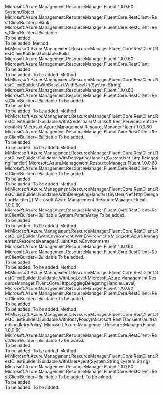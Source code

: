 <Type Name="RestClient+RestClientBuilder" FullName="Microsoft.Azure.Management.ResourceManager.Fluent.Core.RestClient+RestClientBuilder">
  <TypeSignature Language="C#" Value="public class RestClient.RestClientBuilder : Microsoft.Azure.Management.ResourceManager.Fluent.Core.RestClient.RestClientBuilder.IBlank, Microsoft.Azure.Management.ResourceManager.Fluent.Core.RestClient.RestClientBuilder.IBuildable" />
  <TypeSignature Language="ILAsm" Value=".class nested public auto ansi beforefieldinit RestClient/RestClientBuilder extends System.Object implements class Microsoft.Azure.Management.ResourceManager.Fluent.Core.RestClient/RestClientBuilder/IBlank, class Microsoft.Azure.Management.ResourceManager.Fluent.Core.RestClient/RestClientBuilder/IBuildable, class Microsoft.Azure.Management.ResourceManager.Fluent.Core.RestClient/RestClientBuilder/IWithBaseUri, class Microsoft.Azure.Management.ResourceManager.Fluent.Core.RestClient/RestClientBuilder/IWithEnvironment" />
  <TypeSignature Language="DocId" Value="T:Microsoft.Azure.Management.ResourceManager.Fluent.Core.RestClient.RestClientBuilder" />
  <TypeSignature Language="VB.NET" Value="Public Class RestClient.RestClientBuilder&#xA;Implements RestClient.RestClientBuilder.IBlank, RestClient.RestClientBuilder.IBuildable" />
  <TypeSignature Language="F#" Value="type RestClient.RestClientBuilder = class&#xA;    interface RestClient.RestClientBuilder.IBlank&#xA;    interface RestClient.RestClientBuilder.IWithBaseUri&#xA;    interface RestClient.RestClientBuilder.IWithEnvironment&#xA;    interface RestClient.RestClientBuilder.IBuildable" />
  <AssemblyInfo>
    <AssemblyName>Microsoft.Azure.Management.ResourceManager.Fluent</AssemblyName>
    <AssemblyVersion>1.0.0.60</AssemblyVersion>
  </AssemblyInfo>
  <Base>
    <BaseTypeName>System.Object</BaseTypeName>
  </Base>
  <Interfaces>
    <Interface>
      <InterfaceName>Microsoft.Azure.Management.ResourceManager.Fluent.Core.RestClient+RestClientBuilder+IBlank</InterfaceName>
    </Interface>
    <Interface>
      <InterfaceName>Microsoft.Azure.Management.ResourceManager.Fluent.Core.RestClient+RestClientBuilder+IBuildable</InterfaceName>
    </Interface>
  </Interfaces>
  <Docs>
    <summary>To be added.</summary>
    <remarks>To be added.</remarks>
  </Docs>
  <Members>
    <Member MemberName="Build">
      <MemberSignature Language="C#" Value="public Microsoft.Azure.Management.ResourceManager.Fluent.Core.RestClient Build ();" />
      <MemberSignature Language="ILAsm" Value=".method public hidebysig newslot virtual instance class Microsoft.Azure.Management.ResourceManager.Fluent.Core.RestClient Build() cil managed" />
      <MemberSignature Language="DocId" Value="M:Microsoft.Azure.Management.ResourceManager.Fluent.Core.RestClient.RestClientBuilder.Build" />
      <MemberSignature Language="VB.NET" Value="Public Function Build () As RestClient" />
      <MemberSignature Language="F#" Value="abstract member Build : unit -&gt; Microsoft.Azure.Management.ResourceManager.Fluent.Core.RestClient&#xA;override this.Build : unit -&gt; Microsoft.Azure.Management.ResourceManager.Fluent.Core.RestClient" Usage="restClientBuilder.Build " />
      <MemberType>Method</MemberType>
      <Implements>
        <InterfaceMember>M:Microsoft.Azure.Management.ResourceManager.Fluent.Core.RestClient.RestClientBuilder.IBuildable.Build</InterfaceMember>
      </Implements>
      <AssemblyInfo>
        <AssemblyName>Microsoft.Azure.Management.ResourceManager.Fluent</AssemblyName>
        <AssemblyVersion>1.0.0.60</AssemblyVersion>
      </AssemblyInfo>
      <ReturnValue>
        <ReturnType>Microsoft.Azure.Management.ResourceManager.Fluent.Core.RestClient</ReturnType>
      </ReturnValue>
      <Parameters />
      <Docs>
        <summary>To be added.</summary>
        <returns>To be added.</returns>
        <remarks>To be added.</remarks>
      </Docs>
    </Member>
    <Member MemberName="WithBaseUri">
      <MemberSignature Language="C#" Value="public Microsoft.Azure.Management.ResourceManager.Fluent.Core.RestClient.RestClientBuilder.IBuildable WithBaseUri (string baseUri);" />
      <MemberSignature Language="ILAsm" Value=".method public hidebysig newslot virtual instance class Microsoft.Azure.Management.ResourceManager.Fluent.Core.RestClient/RestClientBuilder/IBuildable WithBaseUri(string baseUri) cil managed" />
      <MemberSignature Language="DocId" Value="M:Microsoft.Azure.Management.ResourceManager.Fluent.Core.RestClient.RestClientBuilder.WithBaseUri(System.String)" />
      <MemberSignature Language="VB.NET" Value="Public Function WithBaseUri (baseUri As String) As RestClient.RestClientBuilder.IBuildable" />
      <MemberSignature Language="F#" Value="abstract member WithBaseUri : string -&gt; Microsoft.Azure.Management.ResourceManager.Fluent.Core.RestClient.RestClientBuilder.IBuildable&#xA;override this.WithBaseUri : string -&gt; Microsoft.Azure.Management.ResourceManager.Fluent.Core.RestClient.RestClientBuilder.IBuildable" Usage="restClientBuilder.WithBaseUri baseUri" />
      <MemberType>Method</MemberType>
      <Implements>
        <InterfaceMember>M:Microsoft.Azure.Management.ResourceManager.Fluent.Core.RestClient.RestClientBuilder.IWithBaseUri.WithBaseUri(System.String)</InterfaceMember>
      </Implements>
      <AssemblyInfo>
        <AssemblyName>Microsoft.Azure.Management.ResourceManager.Fluent</AssemblyName>
        <AssemblyVersion>1.0.0.60</AssemblyVersion>
      </AssemblyInfo>
      <ReturnValue>
        <ReturnType>Microsoft.Azure.Management.ResourceManager.Fluent.Core.RestClient+RestClientBuilder+IBuildable</ReturnType>
      </ReturnValue>
      <Parameters>
        <Parameter Name="baseUri" Type="System.String" />
      </Parameters>
      <Docs>
        <param name="baseUri">To be added.</param>
        <summary>To be added.</summary>
        <returns>To be added.</returns>
        <remarks>To be added.</remarks>
      </Docs>
    </Member>
    <Member MemberName="WithCredentials">
      <MemberSignature Language="C#" Value="public Microsoft.Azure.Management.ResourceManager.Fluent.Core.RestClient.RestClientBuilder.IBuildable WithCredentials (Microsoft.Rest.ServiceClientCredentials credentials);" />
      <MemberSignature Language="ILAsm" Value=".method public hidebysig newslot virtual instance class Microsoft.Azure.Management.ResourceManager.Fluent.Core.RestClient/RestClientBuilder/IBuildable WithCredentials(class Microsoft.Rest.ServiceClientCredentials credentials) cil managed" />
      <MemberSignature Language="DocId" Value="M:Microsoft.Azure.Management.ResourceManager.Fluent.Core.RestClient.RestClientBuilder.WithCredentials(Microsoft.Rest.ServiceClientCredentials)" />
      <MemberSignature Language="VB.NET" Value="Public Function WithCredentials (credentials As ServiceClientCredentials) As RestClient.RestClientBuilder.IBuildable" />
      <MemberSignature Language="F#" Value="abstract member WithCredentials : Microsoft.Rest.ServiceClientCredentials -&gt; Microsoft.Azure.Management.ResourceManager.Fluent.Core.RestClient.RestClientBuilder.IBuildable&#xA;override this.WithCredentials : Microsoft.Rest.ServiceClientCredentials -&gt; Microsoft.Azure.Management.ResourceManager.Fluent.Core.RestClient.RestClientBuilder.IBuildable" Usage="restClientBuilder.WithCredentials credentials" />
      <MemberType>Method</MemberType>
      <Implements>
        <InterfaceMember>M:Microsoft.Azure.Management.ResourceManager.Fluent.Core.RestClient.RestClientBuilder.IBuildable.WithCredentials(Microsoft.Rest.ServiceClientCredentials)</InterfaceMember>
      </Implements>
      <AssemblyInfo>
        <AssemblyName>Microsoft.Azure.Management.ResourceManager.Fluent</AssemblyName>
        <AssemblyVersion>1.0.0.60</AssemblyVersion>
      </AssemblyInfo>
      <ReturnValue>
        <ReturnType>Microsoft.Azure.Management.ResourceManager.Fluent.Core.RestClient+RestClientBuilder+IBuildable</ReturnType>
      </ReturnValue>
      <Parameters>
        <Parameter Name="credentials" Type="Microsoft.Rest.ServiceClientCredentials" />
      </Parameters>
      <Docs>
        <param name="credentials">To be added.</param>
        <summary>To be added.</summary>
        <returns>To be added.</returns>
        <remarks>To be added.</remarks>
      </Docs>
    </Member>
    <Member MemberName="WithDelegatingHandler">
      <MemberSignature Language="C#" Value="public Microsoft.Azure.Management.ResourceManager.Fluent.Core.RestClient.RestClientBuilder.IBuildable WithDelegatingHandler (System.Net.Http.DelegatingHandler delegatingHandler);" />
      <MemberSignature Language="ILAsm" Value=".method public hidebysig newslot virtual instance class Microsoft.Azure.Management.ResourceManager.Fluent.Core.RestClient/RestClientBuilder/IBuildable WithDelegatingHandler(class System.Net.Http.DelegatingHandler delegatingHandler) cil managed" />
      <MemberSignature Language="DocId" Value="M:Microsoft.Azure.Management.ResourceManager.Fluent.Core.RestClient.RestClientBuilder.WithDelegatingHandler(System.Net.Http.DelegatingHandler)" />
      <MemberSignature Language="F#" Value="abstract member WithDelegatingHandler : System.Net.Http.DelegatingHandler -&gt; Microsoft.Azure.Management.ResourceManager.Fluent.Core.RestClient.RestClientBuilder.IBuildable&#xA;override this.WithDelegatingHandler : System.Net.Http.DelegatingHandler -&gt; Microsoft.Azure.Management.ResourceManager.Fluent.Core.RestClient.RestClientBuilder.IBuildable" Usage="restClientBuilder.WithDelegatingHandler delegatingHandler" />
      <MemberType>Method</MemberType>
      <Implements>
        <InterfaceMember>M:Microsoft.Azure.Management.ResourceManager.Fluent.Core.RestClient.RestClientBuilder.IBuildable.WithDelegatingHandler(System.Net.Http.DelegatingHandler)</InterfaceMember>
      </Implements>
      <AssemblyInfo>
        <AssemblyName>Microsoft.Azure.Management.ResourceManager.Fluent</AssemblyName>
        <AssemblyVersion>1.0.0.60</AssemblyVersion>
      </AssemblyInfo>
      <ReturnValue>
        <ReturnType>Microsoft.Azure.Management.ResourceManager.Fluent.Core.RestClient+RestClientBuilder+IBuildable</ReturnType>
      </ReturnValue>
      <Parameters>
        <Parameter Name="delegatingHandler" Type="System.Net.Http.DelegatingHandler" />
      </Parameters>
      <Docs>
        <param name="delegatingHandler">To be added.</param>
        <summary>To be added.</summary>
        <returns>To be added.</returns>
        <remarks>To be added.</remarks>
      </Docs>
    </Member>
    <Member MemberName="WithDelegatingHandlers">
      <MemberSignature Language="C#" Value="public Microsoft.Azure.Management.ResourceManager.Fluent.Core.RestClient.RestClientBuilder.IBuildable WithDelegatingHandlers (params System.Net.Http.DelegatingHandler[] delegatingHandlers);" />
      <MemberSignature Language="ILAsm" Value=".method public hidebysig newslot virtual instance class Microsoft.Azure.Management.ResourceManager.Fluent.Core.RestClient/RestClientBuilder/IBuildable WithDelegatingHandlers(class System.Net.Http.DelegatingHandler[] delegatingHandlers) cil managed" />
      <MemberSignature Language="DocId" Value="M:Microsoft.Azure.Management.ResourceManager.Fluent.Core.RestClient.RestClientBuilder.WithDelegatingHandlers(System.Net.Http.DelegatingHandler[])" />
      <MemberSignature Language="VB.NET" Value="Public Function WithDelegatingHandlers (ParamArray delegatingHandlers As DelegatingHandler()) As RestClient.RestClientBuilder.IBuildable" />
      <MemberSignature Language="F#" Value="abstract member WithDelegatingHandlers : System.Net.Http.DelegatingHandler[] -&gt; Microsoft.Azure.Management.ResourceManager.Fluent.Core.RestClient.RestClientBuilder.IBuildable&#xA;override this.WithDelegatingHandlers : System.Net.Http.DelegatingHandler[] -&gt; Microsoft.Azure.Management.ResourceManager.Fluent.Core.RestClient.RestClientBuilder.IBuildable" Usage="restClientBuilder.WithDelegatingHandlers delegatingHandlers" />
      <MemberType>Method</MemberType>
      <Implements>
        <InterfaceMember>M:Microsoft.Azure.Management.ResourceManager.Fluent.Core.RestClient.RestClientBuilder.IBuildable.WithDelegatingHandlers(System.Net.Http.DelegatingHandler[])</InterfaceMember>
      </Implements>
      <AssemblyInfo>
        <AssemblyName>Microsoft.Azure.Management.ResourceManager.Fluent</AssemblyName>
        <AssemblyVersion>1.0.0.60</AssemblyVersion>
      </AssemblyInfo>
      <ReturnValue>
        <ReturnType>Microsoft.Azure.Management.ResourceManager.Fluent.Core.RestClient+RestClientBuilder+IBuildable</ReturnType>
      </ReturnValue>
      <Parameters>
        <Parameter Name="delegatingHandlers" Type="System.Net.Http.DelegatingHandler[]">
          <Attributes>
            <Attribute>
              <AttributeName>System.ParamArray</AttributeName>
            </Attribute>
          </Attributes>
        </Parameter>
      </Parameters>
      <Docs>
        <param name="delegatingHandlers">To be added.</param>
        <summary>To be added.</summary>
        <returns>To be added.</returns>
        <remarks>To be added.</remarks>
      </Docs>
    </Member>
    <Member MemberName="WithEnvironment">
      <MemberSignature Language="C#" Value="public Microsoft.Azure.Management.ResourceManager.Fluent.Core.RestClient.RestClientBuilder.IBuildable WithEnvironment (Microsoft.Azure.Management.ResourceManager.Fluent.AzureEnvironment environment);" />
      <MemberSignature Language="ILAsm" Value=".method public hidebysig newslot virtual instance class Microsoft.Azure.Management.ResourceManager.Fluent.Core.RestClient/RestClientBuilder/IBuildable WithEnvironment(class Microsoft.Azure.Management.ResourceManager.Fluent.AzureEnvironment environment) cil managed" />
      <MemberSignature Language="DocId" Value="M:Microsoft.Azure.Management.ResourceManager.Fluent.Core.RestClient.RestClientBuilder.WithEnvironment(Microsoft.Azure.Management.ResourceManager.Fluent.AzureEnvironment)" />
      <MemberSignature Language="VB.NET" Value="Public Function WithEnvironment (environment As AzureEnvironment) As RestClient.RestClientBuilder.IBuildable" />
      <MemberSignature Language="F#" Value="abstract member WithEnvironment : Microsoft.Azure.Management.ResourceManager.Fluent.AzureEnvironment -&gt; Microsoft.Azure.Management.ResourceManager.Fluent.Core.RestClient.RestClientBuilder.IBuildable&#xA;override this.WithEnvironment : Microsoft.Azure.Management.ResourceManager.Fluent.AzureEnvironment -&gt; Microsoft.Azure.Management.ResourceManager.Fluent.Core.RestClient.RestClientBuilder.IBuildable" Usage="restClientBuilder.WithEnvironment environment" />
      <MemberType>Method</MemberType>
      <Implements>
        <InterfaceMember>M:Microsoft.Azure.Management.ResourceManager.Fluent.Core.RestClient.RestClientBuilder.IWithEnvironment.WithEnvironment(Microsoft.Azure.Management.ResourceManager.Fluent.AzureEnvironment)</InterfaceMember>
      </Implements>
      <AssemblyInfo>
        <AssemblyName>Microsoft.Azure.Management.ResourceManager.Fluent</AssemblyName>
        <AssemblyVersion>1.0.0.60</AssemblyVersion>
      </AssemblyInfo>
      <ReturnValue>
        <ReturnType>Microsoft.Azure.Management.ResourceManager.Fluent.Core.RestClient+RestClientBuilder+IBuildable</ReturnType>
      </ReturnValue>
      <Parameters>
        <Parameter Name="environment" Type="Microsoft.Azure.Management.ResourceManager.Fluent.AzureEnvironment" />
      </Parameters>
      <Docs>
        <param name="environment">To be added.</param>
        <summary>To be added.</summary>
        <returns>To be added.</returns>
        <remarks>To be added.</remarks>
      </Docs>
    </Member>
    <Member MemberName="WithLogLevel">
      <MemberSignature Language="C#" Value="public Microsoft.Azure.Management.ResourceManager.Fluent.Core.RestClient.RestClientBuilder.IBuildable WithLogLevel (Microsoft.Azure.Management.ResourceManager.Fluent.Core.HttpLoggingDelegatingHandler.Level level);" />
      <MemberSignature Language="ILAsm" Value=".method public hidebysig newslot virtual instance class Microsoft.Azure.Management.ResourceManager.Fluent.Core.RestClient/RestClientBuilder/IBuildable WithLogLevel(valuetype Microsoft.Azure.Management.ResourceManager.Fluent.Core.HttpLoggingDelegatingHandler/Level level) cil managed" />
      <MemberSignature Language="DocId" Value="M:Microsoft.Azure.Management.ResourceManager.Fluent.Core.RestClient.RestClientBuilder.WithLogLevel(Microsoft.Azure.Management.ResourceManager.Fluent.Core.HttpLoggingDelegatingHandler.Level)" />
      <MemberSignature Language="F#" Value="abstract member WithLogLevel : Microsoft.Azure.Management.ResourceManager.Fluent.Core.HttpLoggingDelegatingHandler.Level -&gt; Microsoft.Azure.Management.ResourceManager.Fluent.Core.RestClient.RestClientBuilder.IBuildable&#xA;override this.WithLogLevel : Microsoft.Azure.Management.ResourceManager.Fluent.Core.HttpLoggingDelegatingHandler.Level -&gt; Microsoft.Azure.Management.ResourceManager.Fluent.Core.RestClient.RestClientBuilder.IBuildable" Usage="restClientBuilder.WithLogLevel level" />
      <MemberType>Method</MemberType>
      <Implements>
        <InterfaceMember>M:Microsoft.Azure.Management.ResourceManager.Fluent.Core.RestClient.RestClientBuilder.IBuildable.WithLogLevel(Microsoft.Azure.Management.ResourceManager.Fluent.Core.HttpLoggingDelegatingHandler.Level)</InterfaceMember>
      </Implements>
      <AssemblyInfo>
        <AssemblyName>Microsoft.Azure.Management.ResourceManager.Fluent</AssemblyName>
        <AssemblyVersion>1.0.0.60</AssemblyVersion>
      </AssemblyInfo>
      <ReturnValue>
        <ReturnType>Microsoft.Azure.Management.ResourceManager.Fluent.Core.RestClient+RestClientBuilder+IBuildable</ReturnType>
      </ReturnValue>
      <Parameters>
        <Parameter Name="level" Type="Microsoft.Azure.Management.ResourceManager.Fluent.Core.HttpLoggingDelegatingHandler+Level" />
      </Parameters>
      <Docs>
        <param name="level">To be added.</param>
        <summary>To be added.</summary>
        <returns>To be added.</returns>
        <remarks>To be added.</remarks>
      </Docs>
    </Member>
    <Member MemberName="WithRetryPolicy">
      <MemberSignature Language="C#" Value="public Microsoft.Azure.Management.ResourceManager.Fluent.Core.RestClient.RestClientBuilder.IBuildable WithRetryPolicy (Microsoft.Rest.TransientFaultHandling.RetryPolicy retryPolicy);" />
      <MemberSignature Language="ILAsm" Value=".method public hidebysig newslot virtual instance class Microsoft.Azure.Management.ResourceManager.Fluent.Core.RestClient/RestClientBuilder/IBuildable WithRetryPolicy(class Microsoft.Rest.TransientFaultHandling.RetryPolicy retryPolicy) cil managed" />
      <MemberSignature Language="DocId" Value="M:Microsoft.Azure.Management.ResourceManager.Fluent.Core.RestClient.RestClientBuilder.WithRetryPolicy(Microsoft.Rest.TransientFaultHandling.RetryPolicy)" />
      <MemberSignature Language="F#" Value="abstract member WithRetryPolicy : Microsoft.Rest.TransientFaultHandling.RetryPolicy -&gt; Microsoft.Azure.Management.ResourceManager.Fluent.Core.RestClient.RestClientBuilder.IBuildable&#xA;override this.WithRetryPolicy : Microsoft.Rest.TransientFaultHandling.RetryPolicy -&gt; Microsoft.Azure.Management.ResourceManager.Fluent.Core.RestClient.RestClientBuilder.IBuildable" Usage="restClientBuilder.WithRetryPolicy retryPolicy" />
      <MemberType>Method</MemberType>
      <Implements>
        <InterfaceMember>M:Microsoft.Azure.Management.ResourceManager.Fluent.Core.RestClient.RestClientBuilder.IBuildable.WithRetryPolicy(Microsoft.Rest.TransientFaultHandling.RetryPolicy)</InterfaceMember>
      </Implements>
      <AssemblyInfo>
        <AssemblyName>Microsoft.Azure.Management.ResourceManager.Fluent</AssemblyName>
        <AssemblyVersion>1.0.0.60</AssemblyVersion>
      </AssemblyInfo>
      <ReturnValue>
        <ReturnType>Microsoft.Azure.Management.ResourceManager.Fluent.Core.RestClient+RestClientBuilder+IBuildable</ReturnType>
      </ReturnValue>
      <Parameters>
        <Parameter Name="retryPolicy" Type="Microsoft.Rest.TransientFaultHandling.RetryPolicy" />
      </Parameters>
      <Docs>
        <param name="retryPolicy">To be added.</param>
        <summary>To be added.</summary>
        <returns>To be added.</returns>
        <remarks>To be added.</remarks>
      </Docs>
    </Member>
    <Member MemberName="WithUserAgent">
      <MemberSignature Language="C#" Value="public Microsoft.Azure.Management.ResourceManager.Fluent.Core.RestClient.RestClientBuilder.IBuildable WithUserAgent (string product, string version);" />
      <MemberSignature Language="ILAsm" Value=".method public hidebysig newslot virtual instance class Microsoft.Azure.Management.ResourceManager.Fluent.Core.RestClient/RestClientBuilder/IBuildable WithUserAgent(string product, string version) cil managed" />
      <MemberSignature Language="DocId" Value="M:Microsoft.Azure.Management.ResourceManager.Fluent.Core.RestClient.RestClientBuilder.WithUserAgent(System.String,System.String)" />
      <MemberSignature Language="VB.NET" Value="Public Function WithUserAgent (product As String, version As String) As RestClient.RestClientBuilder.IBuildable" />
      <MemberSignature Language="F#" Value="abstract member WithUserAgent : string * string -&gt; Microsoft.Azure.Management.ResourceManager.Fluent.Core.RestClient.RestClientBuilder.IBuildable&#xA;override this.WithUserAgent : string * string -&gt; Microsoft.Azure.Management.ResourceManager.Fluent.Core.RestClient.RestClientBuilder.IBuildable" Usage="restClientBuilder.WithUserAgent (product, version)" />
      <MemberType>Method</MemberType>
      <Implements>
        <InterfaceMember>M:Microsoft.Azure.Management.ResourceManager.Fluent.Core.RestClient.RestClientBuilder.IBuildable.WithUserAgent(System.String,System.String)</InterfaceMember>
      </Implements>
      <AssemblyInfo>
        <AssemblyName>Microsoft.Azure.Management.ResourceManager.Fluent</AssemblyName>
        <AssemblyVersion>1.0.0.60</AssemblyVersion>
      </AssemblyInfo>
      <ReturnValue>
        <ReturnType>Microsoft.Azure.Management.ResourceManager.Fluent.Core.RestClient+RestClientBuilder+IBuildable</ReturnType>
      </ReturnValue>
      <Parameters>
        <Parameter Name="product" Type="System.String" />
        <Parameter Name="version" Type="System.String" />
      </Parameters>
      <Docs>
        <param name="product">To be added.</param>
        <param name="version">To be added.</param>
        <summary>To be added.</summary>
        <returns>To be added.</returns>
        <remarks>To be added.</remarks>
      </Docs>
    </Member>
  </Members>
</Type>
